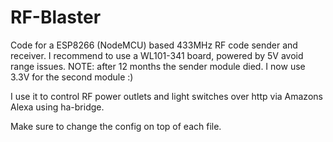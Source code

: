 # RF-Blaster

Code for a ESP8266 (NodeMCU) based 433MHz RF code sender and receiver.
I recommend to use a WL101-341 board, powered by 5V avoid range issues.
NOTE: after 12 months the sender module died. I now use 3.3V for the second module :)

I use it to control RF power outlets and light switches over http via Amazons Alexa using ha-bridge.


Make sure to change the config on top of each file.
